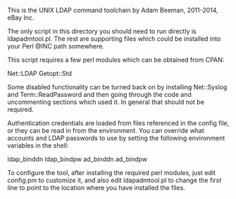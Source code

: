 This is the UNIX LDAP command toolchain by Adam Beeman, 2011-2014, eBay Inc.

The only script in this directory you should need to run directly is
ldapadmtool.pl. The rest are supporting files which could be installed
into your Perl @INC path somewhere.

This script requires a few perl modules which can be obtained from CPAN:

Net::LDAP
Getopt::Std

Some disabled functionality can be turned back on by installing
Net::Syslog and Term::ReadPassword and then going through the code
and uncommenting sections which used it. In general that should not
be required.

Authentication credentials are loaded from files referenced in the config
file, or they can be read in from the environment. You can override what accounts
and LDAP passwords to use by setting the following environment variables
in the shell:

ldap_binddn
ldap_bindpw
ad_binddn
ad_bindpw

To configure the tool, after installing the required perl modules,
just edit config.pm to customize it, and also edit ldapadmtool.pl
to change the first line to point to the location where you have installed
the files.

